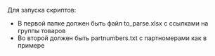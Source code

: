 Для запуска скриптов:  
- В первой папке должен быть файл to_parse.xlsx с ссылками на группы товаров
- Во второй должен быть partnumbers.txt с партномерами как в примере
